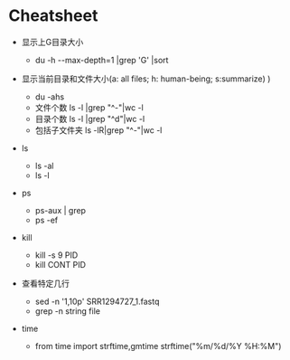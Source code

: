 # Cheatsheet

* 显示上G目录大小
    - du -h --max-depth=1 |grep 'G' |sort
* 显示当前目录和文件大小(a: all files; h: human-being; s:summarize) )
    - du -ahs
    - 文件个数  ls -l |grep "^-"|wc -l
    - 目录个数 ls -l |grep "^d"|wc -l
    - 包括子文件夹 ls -lR|grep "^-"|wc -l


* ls
    - ls -al
    - ls -l
* ps
    - ps-aux | grep <name>
    - ps -ef
* kill 
    - kill -s 9 PID
    - kill CONT PID
* 查看特定几行
    - sed -n '1,10p' SRR1294727_1.fastq 
    - grep -n string file
* time
    - from time import strftime,gmtime
      strftime("%m/%d/%Y %H:%M")
